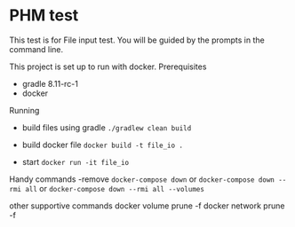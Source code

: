 # PHM test
This test is for File input test.
You will be guided by the prompts in the command line.

This project is set up to run with docker.
Prerequisites 
* gradle 8.11-rc-1
* docker

Running
- build files using gradle
`./gradlew clean build`

- build docker file
`docker build -t file_io .`

- start
`docker run -it file_io`

Handy commands
-remove
`docker-compose down`
or 
`docker-compose down --rmi all`
or 
`docker-compose down --rmi all --volumes`

other supportive commands
docker volume prune -f
docker network prune -f  


